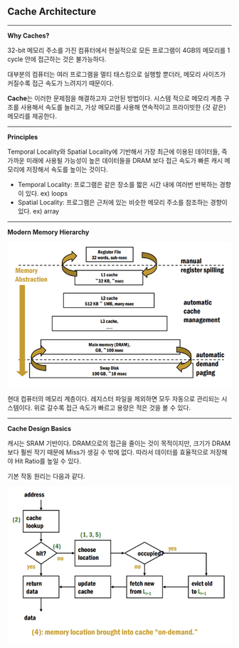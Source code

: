 
## Cache Architecture  

---

**Why Caches?**  

32-bit 메모리 주소를 가진 컴퓨터에서 현실적으로 모든 프로그램이 4GB의 메모리를 1 cycle 안에 접근하는 것은 불가능하다. 

대부분의 컴퓨터는 여러 프로그램을 멀티 태스킹으로 실행할 뿐더러, 메모리 사이즈가 커질수록 접근 속도가 느려지기 때문이다.  

**Cache**는 이러한 문제점을 해결하고자 고안된 방법이다. 시스템 적으로 메모리 계층 구조를 사용해서 속도를 늘리고, 가상 메모리를 사용해 연속적이고 프라이빗한 (것 같은) 메모리를 제공한다. 

---

**Principles**  

Temporal Locality와 Spatial Locality에 기반해서 가장 최근에 이용된 데이터들, 즉 가까운 미래에 사용될 가능성이 높은 데이터들을 DRAM 보다 접근 속도가 빠른 캐시 메모리에 저장해서 속도를 높이는 것이다.   

- Temporal Locality: 프로그램은 같은 장소를 짧은 시간 내에 여러번 반복하는 경향이 있다. ex) loops  
- Spatial Locality: 프로그램은 근처에 있는 비슷한 메모리 주소를 참조하는 경향이 있다. ex) array

---

**Modern Memory Hierarchy**  

![1](../images/cache/1.png)

현대 컴퓨터의 메모리 계층이다. 레지스터 파일을 제외하면 모두 자동으로 관리되는 시스템이다. 위로 갈수록 접근 속도가 빠르고 용량은 적은 것을 볼 수 있다. 

---

**Cache Design Basics**  

캐시는 SRAM 기반이다. DRAM으로의 접근을 줄이는 것이 목적이지만, 크기가 DRAM 보다 훨씬 작기 때문에 Miss가 생길 수 밖에 없다. 따라서 데이터를 효율적으로 저장해야 Hit Ratio를 높일 수 있다.  

기본 작동 원리는 다음과 같다.  

![2](../images/cache/2.png)







